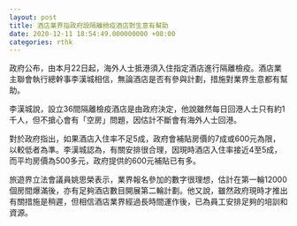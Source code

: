 ```yaml
---
layout: post
title: 酒店業界指政府設隔離檢疫酒店對生意有幫助
date: 2020-12-11 18:54:49.000000000 +08:00
categories: rthk
---
```


政府公布，由本月22日起，海外人士抵港須入住指定酒店進行隔離檢疫。酒店業主聯會執行總幹事李漢城相信，無論酒店是否有參與計劃，措施對業界生意都有幫助。

李漢城說，設立36間隔離檢疫酒店是由政府決定，他說雖然每日回港人士只有約1千人，但不搶心會有「空房」問題，因估計不斷會有海外人士回港。

對於政府指出，如果酒店入住率不足5成，政府會補貼房價的7成或600元為限，以較低者為準。李漢城認為，有關安排很合理，因現時酒店入住率接近4至5成，而平均房價為500多元，政府提供的600元補貼已有多。

旅遊界立法會議員姚思榮表示，業界報名參加的數字很理想，估計在第一輪12000個房間爆滿後，亦有足夠酒店數目開展第二輪計劃。他又說，雖然政府現時才推出有關措施是稍遲，但相信酒店業界經過長時間運作後，已為員工安排足夠的培訓和資源。
